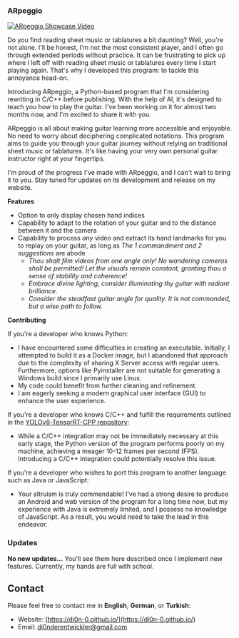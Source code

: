 ### ARpeggio
[![ARpeggio Showcase Video](http://img.youtube.com/vi/je6cG32vBNg/0.jpg)](http://www.youtube.com/watch?v=je6cG32vBNg)

Do you find reading sheet music or tablatures a bit daunting? Well, you're not alone. I'll be honest, I'm not the most consistent player, and I often go through extended periods without practice. It can be frustrating to pick up where I left off with reading sheet music or tablatures every time I start playing again. That's why I developed this program: to tackle this annoyance head-on.

Introducing ARpeggio, a Python-based program that I'm considering rewriting in C/C++ before publishing. With the help of AI, it's designed to teach you how to play the guitar. I've been working on it for almost two months now, and I'm excited to share it with you.

ARpeggio is all about making guitar learning more accessible and enjoyable. No need to worry about deciphering complicated notations. This program aims to guide you through your guitar journey without relying on traditional sheet music or tablatures. It's like having your very own personal guitar instructor right at your fingertips.

I'm proud of the progress I've made with ARpeggio, and I can't wait to bring it to you. Stay tuned for updates on its development and release on my website.

**Features**
- Option to only display chosen hand indices
- Capability to adapt to the rotation of your guitar and to the distance between it and the camera
- Capability to process *any* video and extract its hand landmarks for you to replay on your guitar, as long as *The 1 commandment and 2 suggestions* are abode
  - *Thou shalt film videos from one angle only! No wandering cameras shall be permitted! Let the visuals remain constant, granting thou a sense of stability and coherence!*
  - *Embrace divine lighting, consider illuminating thy guitar with radiant brilliance.*
  - *Consider the steadfast guitar angle for quality. It is not commanded, but a wise path to follow.*

**Contributing**

If you're a developer who knows Python:
- I have encountered some difficulties in creating an executable. Initially, I attempted to build it as a Docker image, but I abandoned that approach due to the complexity of sharing X Server access with regular users. Furthermore, options like Pyinstaller are not suitable for generating a Windows build since I primarily use Linux.
- My code could benefit from further cleaning and refinement.
- I am eagerly seeking a modern graphical user interface (GUI) to enhance the user experience.

If you're a developer who knows C/C++ and fulfill the requirements outlined in the [YOLOv8-TensorRT-CPP repository](https://github.com/cyrusbehr/YOLOv8-TensorRT-CPP):
- While a C/C++ integration may not be immediately necessary at this early stage, the Python version of the program performs poorly on my machine, achieving a meager 10-12 frames per second (FPS). Introducing a C/C++ integration could potentially resolve this issue.

If you're a developer who wishes to port this program to another language such as Java or JavaScript:
- Your altruism is truly commendable! I've had a strong desire to produce an Android and web version of the program for a long time now, but my experience with Java is extremely limited, and I possess no knowledge of JavaScript. As a result, you would need to take the lead in this endeavor.

### Updates
**No new updates...**
You'll see them here described once I implement new features. Currently, my hands are full with school.

## Contact
Please feel free to contact me in **English**, **German**, or **Turkish**:
- Website: [https://di0n-0.github.io/](https://di0n-0.github.io/)
- Email: [di0nderentwickler@gmail.com](mailto:di0nderentwickler@gmail.com)
